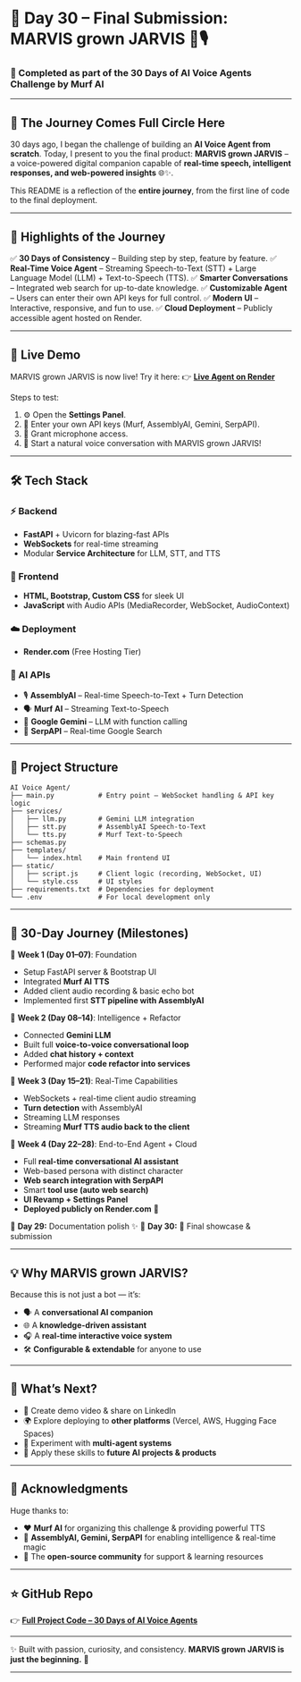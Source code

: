 # 🎉 Day 30 – Final Submission: MARVIS grown JARVIS 🤖🎙️

### 🚀 Completed as part of the **30 Days of AI Voice Agents Challenge** by Murf AI

---

## 🏁 The Journey Comes Full Circle Here

30 days ago, I began the challenge of building an **AI Voice Agent from scratch**.
Today, I present to you the final product: **MARVIS grown JARVIS** – a voice-powered digital companion capable of **real-time speech, intelligent responses, and web-powered insights** 🌐✨.

This README is a reflection of the **entire journey**, from the first line of code to the final deployment.

---

## 📖 Highlights of the Journey

✅ **30 Days of Consistency** – Building step by step, feature by feature.
✅ **Real-Time Voice Agent** – Streaming Speech-to-Text (STT) + Large Language Model (LLM) + Text-to-Speech (TTS).
✅ **Smarter Conversations** – Integrated web search for up-to-date knowledge.
✅ **Customizable Agent** – Users can enter their own API keys for full control.
✅ **Modern UI** – Interactive, responsive, and fun to use.
✅ **Cloud Deployment** – Publicly accessible agent hosted on Render.

---

## 🚀 Live Demo

MARVIS grown JARVIS is now live! Try it here:
👉 [**Live Agent on Render**](https://three0-days-murf-ai-challenge-2.onrender.com/)

Steps to test:

1. ⚙️ Open the **Settings Panel**.
2. 🔑 Enter your own API keys (Murf, AssemblyAI, Gemini, SerpAPI).
3. 🎤 Grant microphone access.
4. 💬 Start a natural voice conversation with MARVIS grown JARVIS!

---

## 🛠 Tech Stack

### ⚡ Backend

* **FastAPI** + Uvicorn for blazing-fast APIs
* **WebSockets** for real-time streaming
* Modular **Service Architecture** for LLM, STT, and TTS

### 🎨 Frontend

* **HTML, Bootstrap, Custom CSS** for sleek UI
* **JavaScript** with Audio APIs (MediaRecorder, WebSocket, AudioContext)

### ☁️ Deployment

* **Render.com** (Free Hosting Tier)

### 🧠 AI APIs

* 🎙️ **AssemblyAI** – Real-time Speech-to-Text + Turn Detection
* 🗣️ **Murf AI** – Streaming Text-to-Speech
* 🤖 **Google Gemini** – LLM with function calling
* 🔎 **SerpAPI** – Real-time Google Search

---

## 📂 Project Structure

```
AI Voice Agent/
├── main.py           # Entry point – WebSocket handling & API key logic
├── services/
│   ├── llm.py        # Gemini LLM integration
│   ├── stt.py        # AssemblyAI Speech-to-Text
│   └── tts.py        # Murf Text-to-Speech
├── schemas.py
├── templates/
│   └── index.html    # Main frontend UI
├── static/
│   ├── script.js     # Client logic (recording, WebSocket, UI)
│   └── style.css     # UI styles
├── requirements.txt  # Dependencies for deployment
└── .env              # For local development only
```

---

## 📆 30-Day Journey (Milestones)

📅 **Week 1 (Day 01–07)**: Foundation

* Setup FastAPI server & Bootstrap UI
* Integrated **Murf AI TTS**
* Added client audio recording & basic echo bot
* Implemented first **STT pipeline with AssemblyAI**

📅 **Week 2 (Day 08–14)**: Intelligence + Refactor

* Connected **Gemini LLM**
* Built full **voice-to-voice conversational loop**
* Added **chat history + context**
* Performed major **code refactor into services**

📅 **Week 3 (Day 15–21)**: Real-Time Capabilities

* WebSockets + real-time client audio streaming
* **Turn detection** with AssemblyAI
* Streaming LLM responses
* Streaming **Murf TTS audio back to the client**

📅 **Week 4 (Day 22–28)**: End-to-End Agent + Cloud

* Full **real-time conversational AI assistant**
* Web-based persona with distinct character
* **Web search integration with SerpAPI**
* Smart **tool use (auto web search)**
* **UI Revamp + Settings Panel**
* **Deployed publicly on Render.com** 🎉

📅 **Day 29:** Documentation polish ✨
📅 **Day 30:** 🎊 Final showcase & submission

---

## 💡 Why MARVIS grown JARVIS?

Because this is not just a bot — it’s:

* 🗣️ A **conversational AI companion**
* 🌐 A **knowledge-driven assistant**
* 🎧 A **real-time interactive voice system**
* 🛠️ **Configurable & extendable** for anyone to use

---

## 🔮 What’s Next?

* 🎥 Create demo video & share on LinkedIn
* 🌍 Explore deploying to **other platforms** (Vercel, AWS, Hugging Face Spaces)
* 🧩 Experiment with **multi-agent systems**
* 💼 Apply these skills to **future AI projects & products**

---

## 🙏 Acknowledgments

Huge thanks to:

* ❤️ **Murf AI** for organizing this challenge & providing powerful TTS
* 🧠 **AssemblyAI, Gemini, SerpAPI** for enabling intelligence & real-time magic
* 🚀 The **open-source community** for support & learning resources

---

## ⭐ GitHub Repo

👉 [**Full Project Code – 30 Days of AI Voice Agents**](https://github.com/Sarad-Agarwal/30-Days-Murf-AI-Challenge)

---

✨ Built with passion, curiosity, and consistency.
**MARVIS grown JARVIS is just the beginning.** 🚀

---

